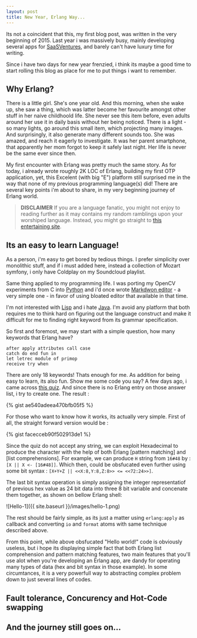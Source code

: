 ```yaml
---
layout: post
title: New Year, Erlang Way...
---
```


Its not a coincident that this, my first blog post, was written in the very beginning of 2015. Last year i was massively busy, mainly developing several apps for [SaaSVentures](http://saasventures.co), and barely can't have luxury time for writing. 

Since i have two days for new year frenzied, i think its maybe a good time to start rolling this blog as place for me to put things i want to remember.

## Why Erlang?

There is a little girl. She's one year old. And this morning, when she wake up, she saw a thing, which was latter become her favourite amongst other stuff in her naive childhoold life. She never see this item before, even adults around her use it in daily basis without her being noticed. There is a light - so many lights, go around this small item, which projecting many images. And surprisingly, it also generate many different sounds too. She was amazed, and reach it eagerly to investigate. It was her parent smartphone, that apparently her mom forgot to keep it safely last night. Her life is never be the same ever since then.

My first encounter with Erlang was pretty much the same story. As for today, i already wrote roughly 2K LOC of Erlang, building my first OTP application, yet, this Excelent (with big "E") platform still surprised me in the way that none of my previous programming language(s) did! There are several key points i'm about to share, in my very beginning journey of Erlang world.

> **DISCLAIMER** If you are a language fanatic, you might not enjoy to reading further as it may contains my random ramblings upon your worshiped language. Instead, you might go straight to [this entertaining site](http://www.catsthatlooklikehitler.com/cgi-bin/seigmiaow.pl).

## Its an easy to learn Language!

As a person, i'm easy to get bored by tedious things. I prefer simplicity over monolithic stuff, and if i must added here, instead a collection of Mozart symfony, i only have Coldplay on my Soundcloud playlist.

Same thing applied to my programming life. I was porting my OpenCV experiments from C into [Python](https://github.com/toopay/area51) and i'd once wrote [Markdwon editor](https://github.com/toopay/bootstrap-markdown) - a very simple one - in favor of using bloated editor that available in that time.

I'm not interested with [Lisp](http://en.wikipedia.org/wiki/Lisp_%28programming_language%29) and i hate [Java](https://www.facebook.com/frei.denken/posts/10203180194450253). I'm avoid any platform that both requires me to think hard on figuring out the language construct and make it difficult for me to finding right keyword from its grammar specification. 

So first and foremost, we may start with a simple question, how many keywords that Erlang have?

```
after apply attributes call case
catch do end fun in
let letrec module of primop
receive try when
```

There are only 18 keywords! Thats enough for me. As addition for being easy to learn, its also fun. Show me some code you say? A few days ago, i came across [this quiz](http://codegolf.stackexchange.com/questions/22533/weirdest-obfuscated-hello-world?newreg=44a2bf18dcc44f7dbdddc27caf1b4ceb). And since there is no Erlang entry on those answer list, i try to create one. The result :

{% gist ae540adeea470bfb05f5 %}

For those who want to know how it works, its actually very simple. First of all, the straight forward version would be :

{% gist facecceb90f502913de1 %}

Since the quiz do not accept any string, we can exploit Hexadecimal to produce the character with the help of both Erlang [pattern matching] and [list comprehensions]. For example, we can produce `H` string from `16#48` by  : ```[X || X <- [16#48]]```. Which then, could be obsfucated even further using some bit syntax : ``` [X+Y+Z || <<X:8,Y:8,Z:8>> <= <<72:24>>] ```.

The last bit syntax operation is simply assigning the integer representatiof of previous hex value as 24 bit data into three 8 bit variable and concenate them together, as shown on bellow Erlang shell:

![Hello-1]({{ site.baseurl }}/images/hello-1.png)

The rest should be fairly simple, as its just a matter using `erlang:apply` as callback and converting `io` and `format` atoms with same technique described above.

From this point, while above obsfucated "Hello world!" code is obviously useless, but i hope its displaying simple fact that both Erlang list comprehension and pattern matching features, two main features that you'll use alot when you're developing an Erlang app, are dandy for operating many types of data (hex and bit syntax in those example). In some circumtances, it is a very powerfull way to abstracting complex problem down to just several lines of codes.

## Fault tolerance, Concurency and Hot-Code swapping



## And the journey still goes on...
